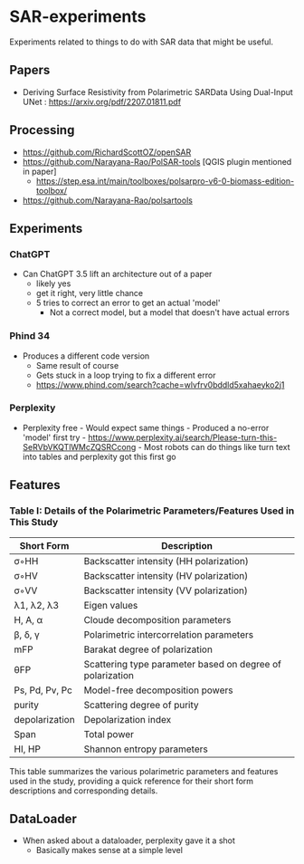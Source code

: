 # SAR-experiments
Experiments related to things to do with SAR data that might be useful.

## Papers
- Deriving Surface Resistivity from Polarimetric SARData Using Dual-Input UNet : https://arxiv.org/pdf/2207.01811.pdf

## Processing
- https://github.com/RichardScottOZ/openSAR
- https://github.com/Narayana-Rao/PolSAR-tools [QGIS plugin mentioned in paper]
	- https://step.esa.int/main/toolboxes/polsarpro-v6-0-biomass-edition-toolbox/
- https://github.com/Narayana-Rao/polsartools	

## Experiments
### ChatGPT
- Can ChatGPT 3.5 lift an architecture out of a paper
	- likely yes
	- get it right, very little chance
	- 5 tries to correct an error to get an actual 'model'
		- Not a correct model, but a model that doesn't have actual errors
		
	
### Phind 34
- Produces a different code version
	- Same result of course
	- Gets stuck in a loop trying to fix a different error
	- https://www.phind.com/search?cache=wlvfrv0bddld5xahaeyko2j1
	
### Perplexity
- Perplexity free
		- Would expect same things
		- Produced a no-error 'model' first try
		- https://www.perplexity.ai/search/Please-turn-this-SeRVbVKQTlWMcZQSRCcong
		- Most robots can do things like turn text into tables and perplexity got this first go

		
		
## Features
### Table I: Details of the Polarimetric Parameters/Features Used in This Study

| Short Form | Description                                       |
|------------|---------------------------------------------------|
| σ◦HH       | Backscatter intensity (HH polarization)            |
| σ◦HV       | Backscatter intensity (HV polarization)            |
| σ◦VV       | Backscatter intensity (VV polarization)            |
| λ1, λ2, λ3 | Eigen values                                      |
| H, A, α    | Cloude decomposition parameters                   |
| β, δ, γ    | Polarimetric intercorrelation parameters          |
| mFP        | Barakat degree of polarization                    |
| θFP        | Scattering type parameter based on degree of polarization |
| Ps, Pd, Pv, Pc | Model-free decomposition powers                 |
| purity     | Scattering degree of purity                       |
| depolarization | Depolarization index                             |
| Span       | Total power                                       |
| HI, HP     | Shannon entropy parameters                        |

This table summarizes the various polarimetric parameters and features used in the study, providing a quick reference for their short form descriptions and corresponding details.
		

## DataLoader
- When asked about a dataloader, perplexity gave it a shot
	- Basically makes sense at a simple level		